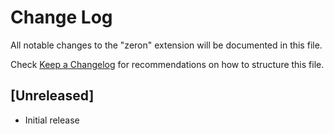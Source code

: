 # Change Log

All notable changes to the "zeron" extension will be documented in this file.

Check [Keep a Changelog](http://keepachangelog.com/) for recommendations on how to structure this file.

## [Unreleased]

- Initial release
